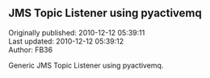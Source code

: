 ## JMS Topic Listener using pyactivemq  
Originally published: 2010-12-12 05:39:11  
Last updated: 2010-12-12 05:39:12  
Author: FB36   
  
Generic JMS Topic Listener using pyactivemq.